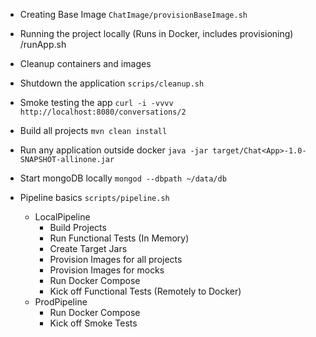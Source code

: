 
* Creating Base Image
`ChatImage/provisionBaseImage.sh`

* Running the project locally (Runs in Docker, includes provisioning)
<ProjectName>/runApp.sh

* Cleanup containers and images

* Shutdown the application 
``scrips/cleanup.sh``

* Smoke testing the app
``curl -i -vvvv http://localhost:8080/conversations/2``

* Build all projects
 `mvn clean install`

* Run any application outside docker
`java -jar target/Chat<App>-1.0-SNAPSHOT-allinone.jar`

* Start mongoDB locally
`mongod --dbpath ~/data/db`

* Pipeline basics
``scripts/pipeline.sh``
  - LocalPipeline
    - Build Projects
    - Run Functional Tests (In Memory)
    - Create Target Jars
    - Provision Images for all projects
    - Provision Images for mocks
    - Run Docker Compose
    - Kick off Functional Tests (Remotely to Docker)
  - ProdPipeline
    - Run Docker Compose
    - Kick off Smoke Tests  
    


